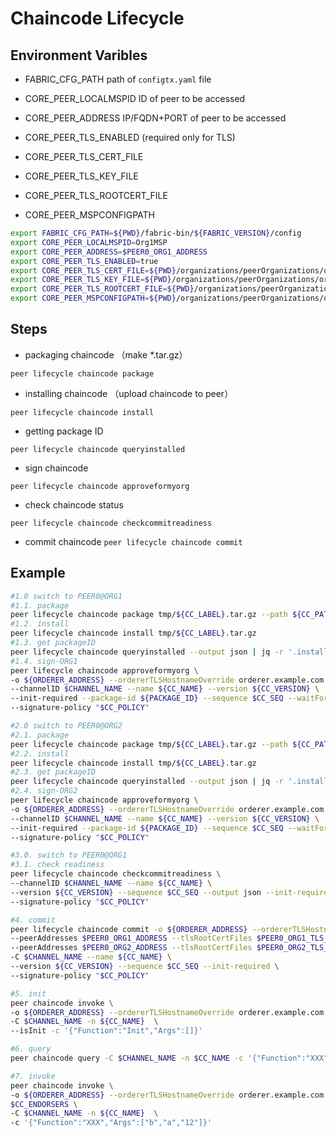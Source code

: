 # Chaincode Lifecycle

## Environment Varibles

- FABRIC_CFG_PATH
path of `configtx.yaml` file

- CORE_PEER_LOCALMSPID
ID of peer to be accessed

- CORE_PEER_ADDRESS
IP/FQDN+PORT of peer to be accessed

- CORE_PEER_TLS_ENABLED (required only for TLS)

- CORE_PEER_TLS_CERT_FILE

- CORE_PEER_TLS_KEY_FILE

- CORE_PEER_TLS_ROOTCERT_FILE

- CORE_PEER_MSPCONFIGPATH

```bash
export FABRIC_CFG_PATH=${PWD}/fabric-bin/${FABRIC_VERSION}/config
export CORE_PEER_LOCALMSPID=Org1MSP
export CORE_PEER_ADDRESS=$PEER0_ORG1_ADDRESS
export CORE_PEER_TLS_ENABLED=true
export CORE_PEER_TLS_CERT_FILE=${PWD}/organizations/peerOrganizations/org1.example.com/peers/peer0.org1.example.com/tls/server.crt
export CORE_PEER_TLS_KEY_FILE=${PWD}/organizations/peerOrganizations/org1.example.com/peers/peer0.org1.example.com/tls/server.key
export CORE_PEER_TLS_ROOTCERT_FILE=${PWD}/organizations/peerOrganizations/org1.example.com/peers/peer0.org1.example.com/tls/ca.crt
export CORE_PEER_MSPCONFIGPATH=${PWD}/organizations/peerOrganizations/org1.example.com/users/Admin@org1.example.com/msp

```

## Steps

- packaging chaincode （make *.tar.gz）

`peer lifecycle chaincode package`

- installing chaincode （upload chaincode to peer）

`peer lifecycle chaincode install`

- getting package ID

`peer lifecycle chaincode queryinstalled`

- sign chaincode

`peer lifecycle chaincode approveformyorg`

- check chaincode status

`peer lifecycle chaincode checkcommitreadiness`

- commit chaincode
`peer lifecycle chaincode commit`

## Example

```bash
#1.0 switch to PEER0@ORG1
#1.1. package
peer lifecycle chaincode package tmp/${CC_LABEL}.tar.gz --path ${CC_PATH} --lang $CC_LANG --label ${CC_LABEL}
#1.2. install
peer lifecycle chaincode install tmp/${CC_LABEL}.tar.gz
#1.3. get packageID
peer lifecycle chaincode queryinstalled --output json | jq -r '.installed_chaincodes[] | select(.label == env.CC_LABEL) | .package_id'
#1.4. sign-ORG1
peer lifecycle chaincode approveformyorg \
-o ${ORDERER_ADDRESS} --ordererTLSHostnameOverride orderer.example.com --tls $CORE_PEER_TLS_ENABLED --cafile $ORDERER_CA \
--channelID $CHANNEL_NAME --name ${CC_NAME} --version ${CC_VERSION} \
--init-required --package-id ${PACKAGE_ID} --sequence $CC_SEQ --waitForEvent \
--signature-policy "$CC_POLICY"

#2.0 switch to PEER0@ORG2
#2.1. package
peer lifecycle chaincode package tmp/${CC_LABEL}.tar.gz --path ${CC_PATH} --lang $CC_LANG --label ${CC_LABEL}
#2.2. install
peer lifecycle chaincode install tmp/${CC_LABEL}.tar.gz
#2.3. get packageID
peer lifecycle chaincode queryinstalled --output json | jq -r '.installed_chaincodes[] | select(.label == env.CC_LABEL) | .package_id'
#2.4. sign-ORG2
peer lifecycle chaincode approveformyorg \
-o ${ORDERER_ADDRESS} --ordererTLSHostnameOverride orderer.example.com --tls $CORE_PEER_TLS_ENABLED --cafile $ORDERER_CA \
--channelID $CHANNEL_NAME --name ${CC_NAME} --version ${CC_VERSION} \
--init-required --package-id ${PACKAGE_ID} --sequence $CC_SEQ --waitForEvent \
--signature-policy "$CC_POLICY"

#3.0. switch to PEER0@ORG1
#3.1. check readiness
peer lifecycle chaincode checkcommitreadiness \
--channelID $CHANNEL_NAME --name ${CC_NAME} \
--version ${CC_VERSION} --sequence $CC_SEQ --output json --init-required \
--signature-policy "$CC_POLICY"

#4. commit
peer lifecycle chaincode commit -o ${ORDERER_ADDRESS} --ordererTLSHostnameOverride orderer.example.com --tls $CORE_PEER_TLS_ENABLED --cafile $ORDERER_CA \
--peerAddresses $PEER0_ORG1_ADDRESS --tlsRootCertFiles $PEER0_ORG1_TLS_ROOTCERT_FILE \
--peerAddresses $PEER0_ORG2_ADDRESS --tlsRootCertFiles $PEER0_ORG2_TLS_ROOTCERT_FILE \
-C $CHANNEL_NAME --name ${CC_NAME} \
--version ${CC_VERSION} --sequence $CC_SEQ --init-required \
--signature-policy "$CC_POLICY"

#5. init
peer chaincode invoke \
-o ${ORDERER_ADDRESS} --ordererTLSHostnameOverride orderer.example.com --tls $CORE_PEER_TLS_ENABLED --cafile $ORDERER_CA \
-C $CHANNEL_NAME -n ${CC_NAME}  \
--isInit -c '{"Function":"Init","Args":[]}'

#6. query
peer chaincode query -C $CHANNEL_NAME -n $CC_NAME -c '{"Function":"XXX", "Args":[]}'

#7. invoke
peer chaincode invoke \
-o ${ORDERER_ADDRESS} --ordererTLSHostnameOverride orderer.example.com --tls $CORE_PEER_TLS_ENABLED --cafile $ORDERER_CA \
$CC_ENDORSERS \
-C $CHANNEL_NAME -n ${CC_NAME}  \
-c '{"Function":"XXX","Args":["b","a","12"]}'
```
